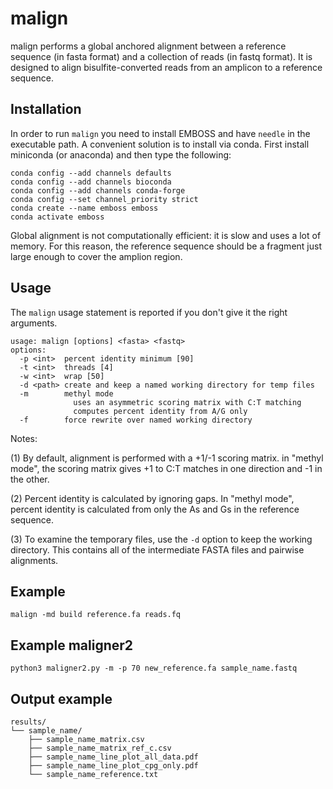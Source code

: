 malign
======

malign performs a global anchored alignment between a reference sequence (in
fasta format) and a collection of reads (in fastq format). It is designed to
align bisulfite-converted reads from an amplicon to a reference sequence.

## Installation ##

In order to run `malign` you need to install EMBOSS and have `needle` in the
executable path. A convenient solution is to install via conda. First install
miniconda (or anaconda) and then type the following:

```
conda config --add channels defaults
conda config --add channels bioconda
conda config --add channels conda-forge
conda config --set channel_priority strict
conda create --name emboss emboss
conda activate emboss
```

Global alignment is not computationally efficient: it is slow and uses a lot of
memory. For this reason, the reference sequence should be a fragment just large
enough to cover the amplion region.

## Usage ##

The `malign` usage statement is reported if you don't give it the right
arguments.

```
usage: malign [options] <fasta> <fastq>
options:
  -p <int>  percent identity minimum [90]
  -t <int>  threads [4]
  -w <int>  wrap [50]
  -d <path> create and keep a named working directory for temp files
  -m        methyl mode
              uses an asymmetric scoring matrix with C:T matching
              computes percent identity from A/G only
  -f        force rewrite over named working directory
```

Notes:

(1) By default, alignment is performed with a +1/-1 scoring matrix. in "methyl
mode", the scoring matrix gives +1 to C:T matches in one direction and -1 in
the other.

(2) Percent identity is calculated by ignoring gaps. In "methyl mode", percent
identity is calculated from only the As and Gs in the reference sequence.

(3) To examine the temporary files, use the `-d` option to keep the working
directory. This contains all of the intermediate FASTA files and pairwise
alignments.


## Example ##

```
malign -md build reference.fa reads.fq
```

## Example maligner2 ##

```
python3 maligner2.py -m -p 70 new_reference.fa sample_name.fastq
```
## Output example ##
```
results/
└── sample_name/
    ├── sample_name_matrix.csv
    ├── sample_name_matrix_ref_c.csv
    ├── sample_name_line_plot_all_data.pdf
    ├── sample_name_line_plot_cpg_only.pdf
    └── sample_name_reference.txt
```
